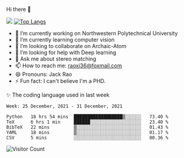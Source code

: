 Hi there 👋

![](https://github-readme-stats.vercel.app/api?username=Raohaocheng)
[![Top Langs](https://github-readme-stats.vercel.app/api/top-langs/?username=Raohaocheng&layout=compact)](https://github.com/anuraghazra/github-readme-stats)

- 🔭 I’m currently working on Northwestern Polytechnical University
- 🌱 I’m currently learning computer vision
- 👯 I’m looking to collaborate on Archaic-Atom
- 🤔 I’m looking for help with Deep learning
- 💬 Ask me about stereo matching
- 📫 How to reach me: raoxi36@foxmail.com
- 😄 Pronouns: Jack Rao
- ⚡ Fun fact: I can't believe I'm a PHD.

✨ The coding language used in last week
<!--START_SECTION:waka-->
```text
Week: 25 December, 2021 - 31 December, 2021

Python   18 hrs 54 mins  ██████████████████▒░░░░░░   73.40 % 
TeX      6 hrs 1 min     ██████░░░░░░░░░░░░░░░░░░░   23.40 % 
BibTeX   22 mins         ▒░░░░░░░░░░░░░░░░░░░░░░░░   01.43 % 
YAML     18 mins         ▒░░░░░░░░░░░░░░░░░░░░░░░░   01.17 % 
CSV      5 mins          ░░░░░░░░░░░░░░░░░░░░░░░░░   00.36 % 
```
<!--END_SECTION:waka-->

![Visitor Count](https://profile-counter.glitch.me/Raohaocheng/count.svg)
